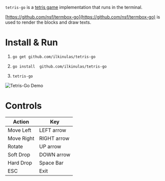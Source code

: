 ```tetris-go``` is a [tetris game](https://tetris.wiki/) implementation that runs in the terminal.

[https://github.com/nsf/termbox-go](https://github.com/nsf/termbox-go) is used to render the blocks and draw texts.

# Install & Run
1. ```go get github.com/ilkinulas/tetris-go```

2. ```go install  github.com/ilkinulas/tetris-go```

3. ```tetris-go```

![Tetris-Go Demo](https://media.giphy.com/media/l1J9wLKhqrTXiceOc/giphy.gif)

# Controls
  Action     |     Key
  -----------|------------
  Move Left  | LEFT arrow
  Move Right | RIGHT arrow
  Rotate     | UP arrow
  Soft Drop  | DOWN arrow
  Hard Drop  | Space Bar
  ESC        | Exit

